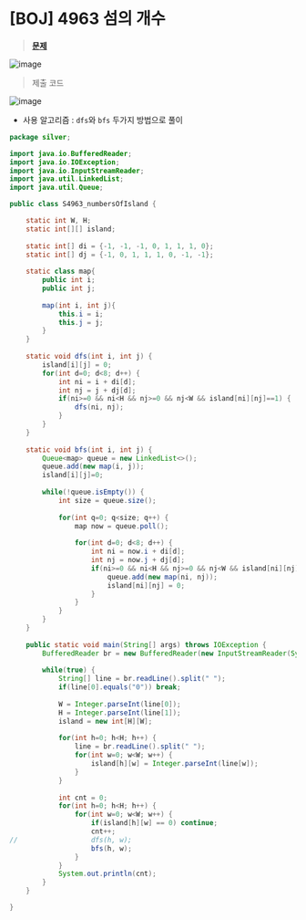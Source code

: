 # [BOJ] 4963 섬의 개수
> **[문제](https://www.acmicpc.net/problem/4963)**
> 
![image](https://user-images.githubusercontent.com/80896077/174861815-f62761a8-a182-4d35-9bc7-046c83d2d573.png)

> 제출 코드
> 
![image](https://user-images.githubusercontent.com/80896077/174861861-49e7ddf5-bd2f-4756-a03b-d5d04f588e85.png)

- 사용 알고리즘 : `dfs`와 `bfs` 두가지 방법으로 풀이

```java
package silver;

import java.io.BufferedReader;
import java.io.IOException;
import java.io.InputStreamReader;
import java.util.LinkedList;
import java.util.Queue;

public class S4963_numbersOfIsland {

	static int W, H;
	static int[][] island;
	
	static int[] di = {-1, -1, -1, 0, 1, 1, 1, 0};
	static int[] dj = {-1, 0, 1, 1, 1, 0, -1, -1};
	
	static class map{
		public int i;
		public int j;
		
		map(int i, int j){
			this.i = i;
			this.j = j;
		}
	}
	
	static void dfs(int i, int j) {
		island[i][j] = 0;
		for(int d=0; d<8; d++) {
			int ni = i + di[d];
			int nj = j + dj[d];
			if(ni>=0 && ni<H && nj>=0 && nj<W && island[ni][nj]==1) {
				dfs(ni, nj);
			}
		}
	}
	
	static void bfs(int i, int j) {
		Queue<map> queue = new LinkedList<>();
		queue.add(new map(i, j));
		island[i][j]=0;
		
		while(!queue.isEmpty()) {
			int size = queue.size();
			
			for(int q=0; q<size; q++) {
				map now = queue.poll();
				
				for(int d=0; d<8; d++) {
					int ni = now.i + di[d];
					int nj = now.j + dj[d];
					if(ni>=0 && ni<H && nj>=0 && nj<W && island[ni][nj]==1) {
						queue.add(new map(ni, nj));
						island[ni][nj] = 0;
					}
				}
			}
		}
	}
	
	public static void main(String[] args) throws IOException {
		BufferedReader br = new BufferedReader(new InputStreamReader(System.in));
		
		while(true) {
			String[] line = br.readLine().split(" ");
			if(line[0].equals("0")) break;
			
			W = Integer.parseInt(line[0]);
			H = Integer.parseInt(line[1]);
			island = new int[H][W];
			
			for(int h=0; h<H; h++) {
				line = br.readLine().split(" ");
				for(int w=0; w<W; w++) {
					island[h][w] = Integer.parseInt(line[w]);
				}
			}
			
			int cnt = 0;
			for(int h=0; h<H; h++) {
				for(int w=0; w<W; w++) {
					if(island[h][w] == 0) continue;
					cnt++;
//					dfs(h, w);
					bfs(h, w);
				}
			}
			System.out.println(cnt);
		}
	}

}
```
